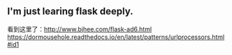 ## I'm just learing flask deeply.
看到这里了：http://www.bjhee.com/flask-ad6.html
https://dormousehole.readthedocs.io/en/latest/patterns/urlprocessors.html#id1